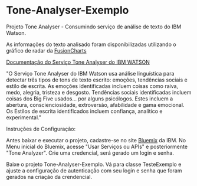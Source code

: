 # Tone-Analyser-Exemplo

Projeto Tone Analyser - Consumindo serviço de análise de texto do IBM Watson.

As informações do texto analisado foram disponibilizadas utilizando o gráfico de radar da [FusionCharts](http://www.fusioncharts.com/)

[Documentação do Serviço Tone Analyser do IBM WATSON](http://www.ibm.com/watson/developercloud/doc/tone-analyzer/index.shtml)



"O Serviço Tone Analyser do IBM Watson usa análise linguística para detectar três tipos de tons de texto escrito:
emoções, tendências sociais e estilo de escrita. As emoções identificadas incluem coisas como raiva, medo, alegria,
tristeza e desgosto. Tendências sociais identificadas incluem coisas dos Big Five usados... por alguns psicólogos.
Estes incluem a abertura, conscienciosidade, extroversão, afabilidade e gama emocional. Os Estilos de escrita identificados
incluem confiança, analítico e experimental."

Instruções de Configuração:

Antes baixar e executar o projeto, cadastre-se no site [Bluemix](https://console.ng.bluemix.net/) da IBM.
No Menu inicial do Bluemix, acesse "Usar Serviços ou APIs" e posteriormente "Tone Analyzer".
Crie uma credencial, será gerado um login e senha.

Baixe o projeto Tone-Analyser-Exemplo. Vá para classe TesteExemplo e ajuste a configuração de autenticação com seu login e senha 
que foram gerados na criação da crendencial.

